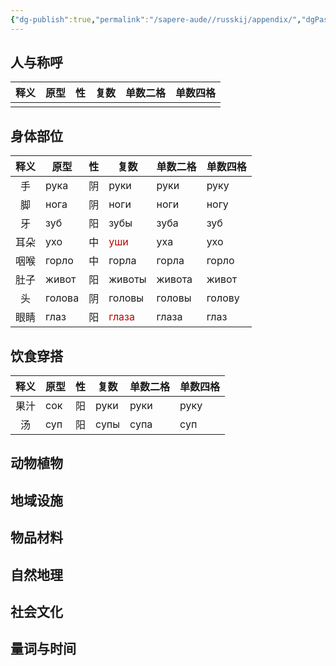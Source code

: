 ```yaml
---
{"dg-publish":true,"permalink":"/sapere-aude//russkij/appendix/","dgPassFrontmatter":true}
---
```



## 人与称呼
| 释义  | 原型  |  性  | 复数  | 单数二格 | 单数四格 |
| :-: | --- | :-: | --- | ---- | ---- |
|     |     |     |     |      |      |


## 身体部位

| 释义  | 原型     |  性  | 复数                                 | 单数二格   | 单数四格   |
| :-: | ------ | :-: | ---------------------------------- | ------ | ------ |
|  手  | рука   |  阴  | руки                               | руки   | руку   |
|  脚  | нога   |  阴  | ноги                               | ноги   | ногу   |
|  牙  | зуб    |  阳  | зубы                               | зуба   | зуб    |
| 耳朵  | ухо    |  中  | <font color="#c00000">уши</font>   | уха    | ухо    |
| 咽喉  | горло  |  中  | горла                              | горла  | горло  |
| 肚子  | живот  |  阳  | животы                             | живота | живот  |
|  头  | голова |  阴  | головы                             | головы | голову |
| 眼睛  | глаз   |  阳  | <font color="#c00000">глаза</font> | глаза  | глаз   |
## 饮食穿搭
| 释义  | 原型  |  性  | 复数   | 单数二格 | 单数四格 |
| :-: | --- | :-: | ---- | ---- | ---- |
| 果汁  | сок |  阳  | руки | руки | руку |
|  汤  | суп |  阳  | супы | супа | суп  |
## 动物植物


## 地域设施


## 物品材料


## 自然地理


## 社会文化


## 量词与时间
